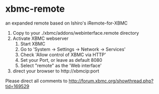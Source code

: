 xbmc-remote
===========

an expanded remote based on  Ishiro's iRemote-for-XBMC



1.  Copy to your ./xbmc/addons/webinterface.remote   directory
2.  Activate XBMC webserver
      1. Start XBMC
      2. Go to 'System -> Settings -> Network -> Services'
      3. Check 'Allow control of XBMC via HTTP'
      4. Set your Port, or leave as default 8080
      5. Select "remote" as the 'Web interface'
3.  direct your browser to http://xbmcip:port



Please direct all comments to http://forum.xbmc.org/showthread.php?tid=169529
